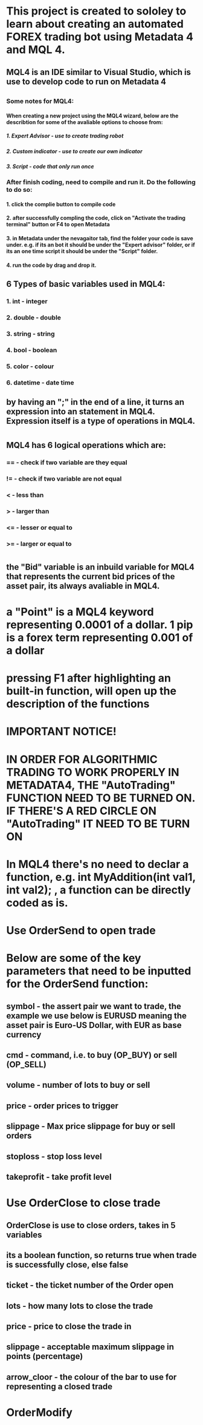 # This project is created to sololey to learn about creating an automated FOREX trading bot using Metadata 4 and MQL 4.
##
## MQL4 is an IDE similar to Visual Studio, which is use to develop code to run on Metadata 4
##
### Some notes for MQL4:
####    When creating a new project using the MQL4 wizard, below are the describtion for some of the avaliable options to choose from:
#####   1. Expert Advisor - use to create trading robot
#####   2. Custom indicator - use to create our own indicator
#####   3. Script - code that only run once
###
### After finish coding, need to compile and run it.  Do the following to do so:
#### 1. click the complie button to compile code
#### 2. after successfully compling the code, click on "Activate the trading terminal" button or F4 to open Metadata
#### 3. in Metadata under the nevagaitor tab, find the folder your code is save under.  e.g. if its an bot it should be under the "Expert advisor" folder, or if its an one time script it should be under the "Script" folder.
#### 4. run the code by drag and drop it.
###
## 6 Types of basic variables used in MQL4:
### 1. int - integer
### 2. double - double
### 3. string - string
### 4. bool - boolean
### 5. color - colour
### 6. datetime - date time
##
## by having an ";" in the end of a line, it turns an expression into an statement in MQL4.  Expression itself is a type of operations in MQL4.
#
## MQL4 has 6 logical operations which are:
### ==  - check if two variable are they equal
### != - check if two variable are not equal
### < - less than
### > - larger than
### <= - lesser or equal to
### >= - larger or equal to
#
## the "Bid" variable is an inbuild variable for MQL4 that represents the current bid prices of the asset pair, its always avaliable in MQL4.
#
# a "Point" is a MQL4 keyword representing 0.0001 of a dollar.  1 pip is a forex term representing 0.001 of a dollar
#
# pressing F1 after highlighting an built-in function, will open up the description of the functions
#
# IMPORTANT NOTICE!
# IN ORDER FOR ALGORITHMIC TRADING TO WORK PROPERLY IN METADATA4, THE "AutoTrading" FUNCTION NEED TO BE TURNED ON.  IF THERE'S A RED CIRCLE ON "AutoTrading" IT NEED TO BE TURN ON
#
# In MQL4 there's no need to declar a function, e.g. int MyAddition(int val1, int val2); , a function can be directly coded as is.
#
# Use OrderSend to open trade
# Below are some of the key parameters that need to be inputted for the OrderSend function:
##         symbol - the assert pair we want to trade, the example we use below is EURUSD meaning the asset pair is Euro-US Dollar, with EUR as base currency
##         cmd - command, i.e. to buy (OP_BUY) or sell (OP_SELL)
##         volume - number of lots to buy or sell
##         price - order prices to trigger
##         slippage - Max price slippage for buy or sell orders
##         stoploss - stop loss level
##         takeprofit - take profit level   
#
# Use OrderClose to close trade
##            OrderClose is use to close orders, takes in 5 variables
##            its a boolean function, so returns true when trade is successfully close, else false
##            ticket - the ticket number of the Order open
##            lots - how many lots to close the trade
##            price - price to close the trade in
##            slippage - acceptable maximum slippage in points (percentage)
##            arrow_cloor - the colour of the bar to use for representing a closed trade
#
# OrderModify
## 

